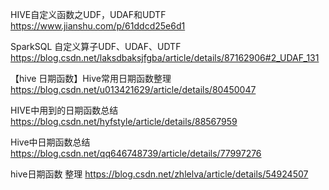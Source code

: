 HIVE自定义函数之UDF，UDAF和UDTF
https://www.jianshu.com/p/61ddcd25e6d1




SparkSQL 自定义算子UDF、UDAF、UDTF
https://blog.csdn.net/laksdbaksjfgba/article/details/87162906#2_UDAF_131




【hive 日期函数】Hive常用日期函数整理
https://blog.csdn.net/u013421629/article/details/80450047

HIVE中用到的日期函数总结
https://blog.csdn.net/hyfstyle/article/details/88567959

Hive中日期函数总结
https://blog.csdn.net/qq646748739/article/details/77997276

hive日期函数 整理
https://blog.csdn.net/zhlelva/article/details/54924507















